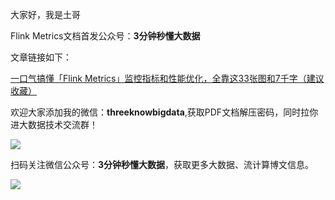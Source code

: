 大家好，我是土哥

Flink Metrics文档首发公众号：**3分钟秒懂大数据**

文章链接如下：

[一口气搞懂「Flink Metrics」监控指标和性能优化，全靠这33张图和7千字（建议收藏）](https://mp.weixin.qq.com/s?__biz=Mzg5NDY3NzIwMA==&mid=2247499736&idx=1&sn=652f3d94182d56a795a55c495c89ab2b&chksm=c0194667f76ecf71bc1e8543222effd2a9ff940b48e4c14e52a966763ddb074d8f2305bca6ac&token=299008056&lang=zh_CN#rd)

欢迎大家添加我的微信：**threeknowbigdata**,获取PDF文档解压密码，同时拉你进大数据技术交流群！


![](https://files.mdnice.com/user/19005/0b6a4942-feba-4469-b59e-6e467d19d59e.png)

扫码关注微信公众号：**3分钟秒懂大数据**，获取更多大数据、流计算博文信息。


![](https://files.mdnice.com/user/19005/9b74646c-5950-4a72-ba53-f3755c6ed667.png)




